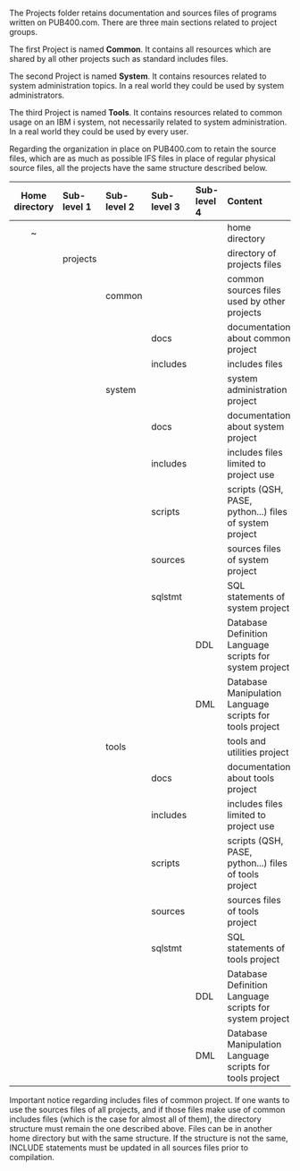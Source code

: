 The Projects folder retains documentation and sources files of programs written on PUB400.com. There are three main sections related to project groups.

The first Project is named **Common**. It contains all resources which are shared by all other projects such as standard includes files.

The second Project is named **System**. It contains resources related to system administration topics. In a real world they could be used by system administrators.

The third Project is named **Tools**. It contains resources related to common usage on an IBM i system, not necessarily related to system administration. In a real world they could be used by every user.

Regarding the organization in place on PUB400.com to retain the source files, which are as much as possible IFS files in place of regular physical source files, all the projects have the same structure described below.

|Home directory|Sub-level 1|Sub-level 2|Sub-level 3|Sub-level 4|Content|
|:---:|:---|:---|:---|:---|:---|
|~|||||home directory|
||projects||||directory of projects files|
|||common|||common sources files used by other projects|
||||docs||documentation about common project|
||||includes||includes files|
|||system|||system administration project|
||||docs||documentation about system project|
||||includes||includes files limited to project use|
||||scripts||scripts (QSH, PASE, python...) files of system project|
||||sources||sources files of system project|
||||sqlstmt||SQL statements of system project|
|||||DDL|Database Definition Language scripts for system project|
|||||DML|Database Manipulation Language scripts for tools project|
|||tools|||tools and utilities project|
||||docs||documentation about tools project|
||||includes||includes files limited to project use|
||||scripts||scripts (QSH, PASE, python...) files of tools project|
||||sources||sources files of tools project|
||||sqlstmt||SQL statements of tools project|
|||||DDL|Database Definition Language scripts for system project|
|||||DML|Database Manipulation Language scripts for tools project|

Important notice regarding includes files of common project. If one wants to use the sources files of all projects, and if those files make use of common includes files (which is the case for almost all of them), the directory structure must remain the one described above. Files can be in another home directory but with the same structure. If the structure is not the same, INCLUDE statements must be updated in all sources files prior to compilation.
